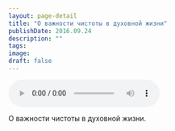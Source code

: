 ```yaml
---
layout: page-detail
title: "О важности чистоты в духовной жизни"
publishDate: 2016.09.24
description: ""
tags:
image:
draft: false
---
```


<audio title="2016.09.24 - О важности чистоты в духовной жизни.mp3" src="/upload/iblock/755/7554cf9c0faffa0c4de078d0b38aaf66.mp3" controls=""></audio>

 О важности чистоты в духовной жизни. 

  
